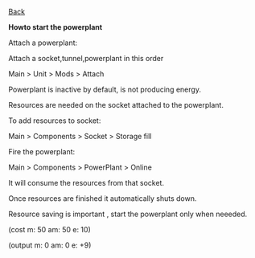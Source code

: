 [Back](https://greengolem.github.io/StructuraHowtos)

**Howto start the powerplant**

Attach a powerplant:

Attach a socket,tunnel,powerplant in this order

Main > Unit > Mods > Attach

Powerplant is inactive by default, is not producing energy.

Resources are needed on the socket attached to the powerplant.

To add resources to socket:

Main > Components > Socket > Storage fill

Fire the powerplant:

Main > Components > PowerPlant > Online

It will consume the resources from that socket.

Once resources are finished it automatically shuts down.

Resource saving is important , start the powerplant only when neeeded.

(cost m: 50 am: 50 e: 10)

(output m: 0 am: 0 e: +9)
